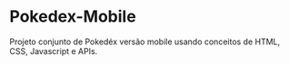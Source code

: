 # Pokedex-Mobile
Projeto conjunto de Pokedéx versão mobile usando conceitos de HTML, CSS, Javascript e APIs.

